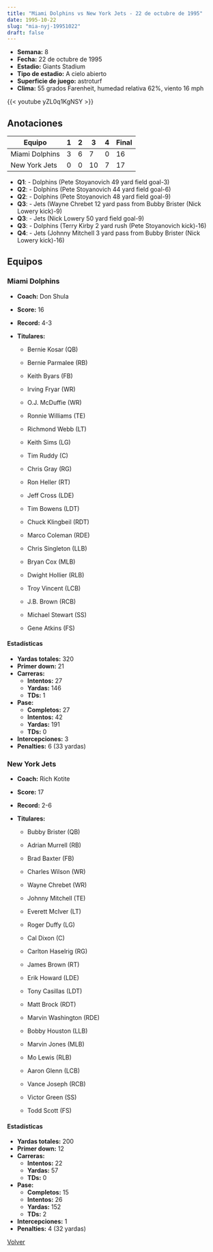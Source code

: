 ```yaml
---
title: "Miami Dolphins vs New York Jets - 22 de octubre de 1995"
date: 1995-10-22
slug: "mia-nyj-19951022"
draft: false
---
```


- **Semana:** 8
- **Fecha:** 22 de octubre de 1995
- **Estadio:** Giants Stadium
- **Tipo de estadio:** A cielo abierto
- **Superficie de juego:** astroturf
- **Clima:** 55 grados Farenheit, humedad relativa 62%, viento 16 mph


{{< youtube yZL0q1KgNSY >}}


## Anotaciones
| Equipo | 1 | 2 | 3 | 4 | Final |
|--------|---|---|---|---|-------|
| Miami Dolphins  | 3 | 6 | 7 | 0  | 16 |
| New York Jets  | 0 | 0 | 10 | 7  | 17 |
- **Q1**:  - Dolphins (Pete Stoyanovich 49 yard field goal-3)
- **Q2**:  - Dolphins (Pete Stoyanovich 44 yard field goal-6)
- **Q2**:  - Dolphins (Pete Stoyanovich 48 yard field goal-9)
- **Q3**:  - Jets (Wayne Chrebet 12 yard pass from Bubby Brister (Nick Lowery kick)-9)
- **Q3**:  - Jets (Nick Lowery 50 yard field goal-9)
- **Q3**:  - Dolphins (Terry Kirby 2 yard rush (Pete Stoyanovich kick)-16)
- **Q4**:  - Jets (Johnny Mitchell 3 yard pass from Bubby Brister (Nick Lowery kick)-16)


## Equipos


### Miami Dolphins
* **Coach:** Don Shula
* **Score:** 16
* **Record:** 4-3
* **Titulares:** 

  * Bernie Kosar (QB) 

  * Bernie Parmalee (RB) 

  * Keith Byars (FB) 

  * Irving Fryar (WR) 

  * O.J. McDuffie (WR) 

  * Ronnie Williams (TE) 

  * Richmond Webb (LT) 

  * Keith Sims (LG) 

  * Tim Ruddy (C) 

  * Chris Gray (RG) 

  * Ron Heller (RT) 

  * Jeff Cross (LDE) 

  * Tim Bowens (LDT) 

  * Chuck Klingbeil (RDT) 

  * Marco Coleman (RDE) 

  * Chris Singleton (LLB) 

  * Bryan Cox (MLB) 

  * Dwight Hollier (RLB) 

  * Troy Vincent (LCB) 

  * J.B. Brown (RCB) 

  * Michael Stewart (SS) 

  * Gene Atkins (FS) 

#### Estadísticas
* **Yardas totales:** 320
* **Primer down:** 21
* **Carreras:**
  * **Intentos:** 27
  * **Yardas:** 146
  * **TDs:** 1
* **Pase:**
  * **Completos:** 27
  * **Intentos:** 42
  * **Yardas:** 191
  * **TDs:** 0
* **Intercepciones:** 3
* **Penalties:** 6 (33 yardas)

### New York Jets
* **Coach:** Rich Kotite
* **Score:** 17
* **Record:** 2-6
* **Titulares:** 

  * Bubby Brister (QB) 

  * Adrian Murrell (RB) 

  * Brad Baxter (FB) 

  * Charles Wilson (WR) 

  * Wayne Chrebet (WR) 

  * Johnny Mitchell (TE) 

  * Everett McIver (LT) 

  * Roger Duffy (LG) 

  * Cal Dixon (C) 

  * Carlton Haselrig (RG) 

  * James Brown (RT) 

  * Erik Howard (LDE) 

  * Tony Casillas (LDT) 

  * Matt Brock (RDT) 

  * Marvin Washington (RDE) 

  * Bobby Houston (LLB) 

  * Marvin Jones (MLB) 

  * Mo Lewis (RLB) 

  * Aaron Glenn (LCB) 

  * Vance Joseph (RCB) 

  * Victor Green (SS) 

  * Todd Scott (FS) 

#### Estadísticas
* **Yardas totales:** 200
* **Primer down:** 12
* **Carreras:**
  * **Intentos:** 22
  * **Yardas:** 57
  * **TDs:** 0
* **Pase:**
  * **Completos:** 15
  * **Intentos:** 26
  * **Yardas:** 152
  * **TDs:** 2
* **Intercepciones:** 1
* **Penalties:** 4 (32 yardas)


[Volver](/historia/1995)
